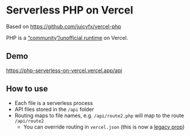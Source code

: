 # Serverless PHP on Vercel

Based on https://github.com/juicyfx/vercel-php

PHP is a [“community”/unofficial runtime](https://vercel.com/docs/runtimes#advanced-usage/community-runtimes) on Vercel.

## Demo

https://php-serverless-on-vercel.vercel.app/api

## How to use

- Each file is a serverless process
- API files stored in the `/api` folder
- Routing maps to file names, e.g. `/api/route2.php` will map to the route `/api/route2`
  - You can override routing in `vercel.json` (this is now a [legacy prop](https://vercel.com/docs/cli#project-configuration/routes))
